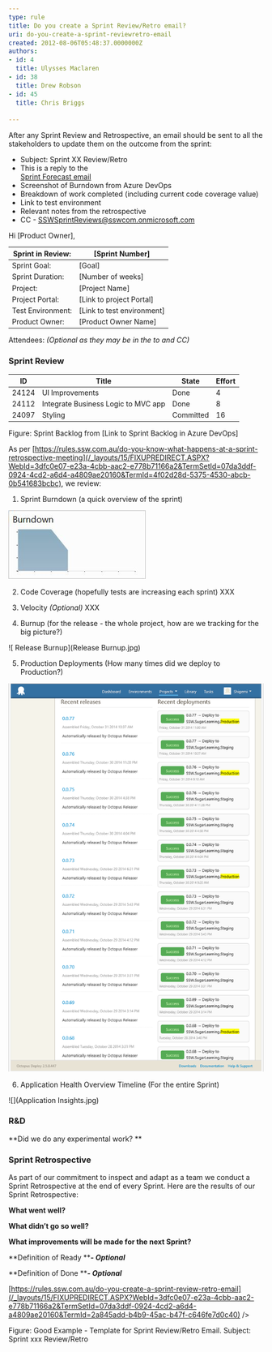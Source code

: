 ```yaml
---
type: rule
title: Do you create a Sprint Review/Retro email?
uri: do-you-create-a-sprint-reviewretro-email
created: 2012-08-06T05:48:37.0000000Z
authors:
- id: 4
  title: Ulysses Maclaren
- id: 38
  title: Drew Robson
- id: 45
  title: Chris Briggs

---
```


After any Sprint Review and Retrospective, an email should be sent to all the stakeholders to update them on the outcome from the sprint:
 
- Subject:  Sprint XX Review/Retro
- This is a reply to the <br>      [Sprint Forecast email](/Pages/Do-you-create-a-Sprint-Forecast-email.aspx)
- Screenshot of Burndown from Azure DevOps
- Breakdown of work completed (including current code coverage value)
- Link to test environment
- Relevant notes from the retrospective
- CC - SSWSprintReviews@sswcom.onmicrosoft.com



Hi [Product Owner],


| Sprint in Review:  | [Sprint Number] |
| --- | --- |
| Sprint Goal:  | [Goal] |
| Sprint Duration:  | [Number of weeks] |
| Project:  | [Project Name] |
| Project Portal:  | [Link to project Portal] |
| Test Environment:      | [Link to test environment] |
| Product Owner:  | [Product Owner Name] |


Attendees:        *(Optional as they may be in the to and CC)*



### Sprint Review





| **ID** | **Title** | **State** | **Effort**<br> |
| --- | --- | --- | --- |
| 24124 <br> | UI Improvements<br> | Done<br> | 4<br> |
| 24112 <br> | Integrate Business Logic to MVC app  <br> | Done | 8<br> |
| 24097 <br> | Styling<br> | Committed  <br> | 16<br> |

Figure: Sprint Backlog from [Link to Sprint Backlog in Azure DevOps]


As per [https://rules.ssw.com.au/do-you-know-what-happens-at-a-sprint-retrospective-meeting](/_layouts/15/FIXUPREDIRECT.ASPX?WebId=3dfc0e07-e23a-4cbb-aac2-e778b71166a2&TermSetId=07da3ddf-0924-4cd2-a6d4-a4809ae20160&TermId=4f02d28d-5375-4530-abcb-0b541683bcbc), we review:

1. Sprint Burndown (a quick overview of the sprint)

![ Sprint Burndown](burndown.JPG)

2. Code Coverage (hopefully tests are increasing each sprint)
XXX

3. Velocity        *(Optional)*
XXX

4. Burnup (for the release - the whole project, how are we tracking for the big picture?)

![ Release Burnup](Release Burnup.jpg)

5. Production Deployments (How many times did we deploy to Production?)

![ Deployments from Octopus Deploy](production-deploy.png)

6. Application Health Overview Timeline (For the entire Sprint)


![](Application Insights.jpg)

### R&D 




**Did we do any experimental work?
**





### Sprint Retrospective


As part of our commitment to inspect and adapt as a team we conduct a Sprint Retrospective at the end of every Sprint. Here are the results of our Sprint Retrospective:

**What went well?**

**What didn’t go so well?**

**What improvements will be made for the next Sprint?**

**Definition of Ready *****- Optional***



**Definition of Done *****- Optional***



[https://rules.ssw.com.au/do-you-create-a-sprint-review-retro-email](/_layouts/15/FIXUPREDIRECT.ASPX?WebId=3dfc0e07-e23a-4cbb-aac2-e778b71166a2&TermSetId=07da3ddf-0924-4cd2-a6d4-a4809ae20160&TermId=2a845add-b4b9-45ac-b47f-c646fe7d0c40) />

Figure: Good Example - Template for Sprint Review/Retro Email. Subject: Sprint xxx Review/Retro
